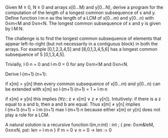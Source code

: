 Given M &ge; 0, N &ge; 0 and arrays x\[0...M) and y\[0...N), derive a program for the computation of the length of a longest common subsequence of x and y. 
Define function l&#8729;m&#8729;n as the length of a LCM of x\[0...m) and y\[0...n) with 0&le;m&lt;M and 0&le;n&lt;N.
The longest common subsequence of x and y is given by l&#8729;M&#8729;N. 

The challenge is to find the longest common subsequence of elements that appear left-to-right (but not necessarily in a contiguous block) in both the arrays. For example \[0,1,2,3,4,5\] and \[8,0,1,3,4,5,6\] has a longest common subsequence of 5 \[0,1,3,4,5\]. 

Trivially, l&#8729;0&#8729;n = 0 and l&#8729;m&#8729;0 = 0 for any 0&le;m&lt;M and 0&le;n&lt;N.

Derive l&#8729;(m+1)&#8729;(n+1): 

if x\[m\] = y\[n\] then every common subsequence of x\[0...m) and y\[0...n) can be extended with x\[m\] so l&#8729;(m+1)&#8729;(n+1) = 1 + l&#8729;m&#8729;n

if x\[m\] &ne; y\[n\] this implies (&forall;z:: z &ne; x\[m\] &or; z &ne; y\[n\]). Intuitively: if there is a z equal to a and b, then a and b are equal. Thus  x\[m\] &ne; y\[n\] implies  l&#8729;(m+1)&#8729;(n+1) =  l&#8729;m&#8729;(n+1) max  l&#8729;(m+1)&#8729;n because either x\[m\] or y\[n\] does not play a role for a LCM.

A natural solution is a recursive function l(m,n:int) : int ;
{ pre: 0&le;m&leM, 0&le;n&le;N, pst: len = l&#8729;m&#8729;n }
if m = 0 &or; n = 0 -> len := 0
